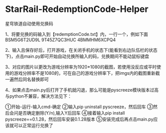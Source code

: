 # StarRail-RedemptionCode-Helper
星穹铁道自动使用兑换码

1、将要兑换的码输入到【redemptionCode.txt】内，一行一个，例如下面
BSM5G6T2UD9L
9T45Z7QC3HUC
4BMMHM6XCPQ4

2、输入且保存好后，打开游戏，在关闭手机的状态下(能看到右边队伍栏的状态下)，点击main.py即可开始自动兑换所输入的码，兑换期间不能动鼠标键盘

3、对应的图片以更改为游戏分辨率为1920*1080的截图，若使用没反应或平时使用的游戏分辨率不是1080的，可在自己的游戏分辨率下，把imgs内的截图重新截一遍然后同名替换即可

4、如果点击main.py后打开了手机就闪退，那么可能是pyscreeze模块版本过高与python不兼容，解决方法见下：

①开始-运行-输入cmd-确定
②输入pip uninstall pyscreeze，然后回车
③然后会问是否确定删除(Y/n),输入Y后回车
④接着输入pip install pyscreeze==0.1.28，然后回车安装0.1.28版本
⑤安装完成后再点击main.py应该就可以正常运行兑换了
